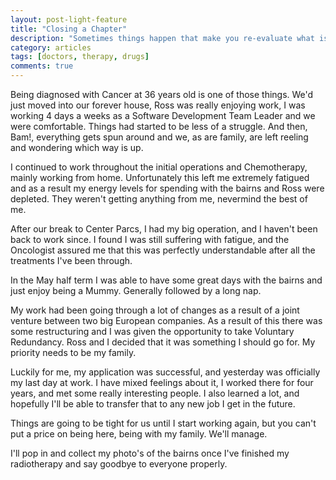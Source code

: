 ```yaml
---
layout: post-light-feature
title: "Closing a Chapter"
description: "Sometimes things happen that make you re-evaluate what is important to you."
category: articles
tags: [doctors, therapy, drugs]
comments: true
---
```


Being diagnosed with Cancer at 36 years old is one of those things.  We'd just moved into our forever house, Ross was really enjoying work, I was working 4 days a weeks as a Software Development Team Leader and we were comfortable.  Things had started to be less of a struggle.  And then, Bam!, everything gets spun around and we, as are family, are left reeling and wondering which way is up.

I continued to work throughout the initial operations and Chemotherapy, mainly working from home.  Unfortunately this left me extremely fatigued and as a result my energy levels for spending with the bairns and Ross were depleted.  They weren't getting anything from me, nevermind the best of me.

After our break to Center Parcs, I had my big operation, and I haven't been back to work since.  I found I was still suffering with fatigue, and the Oncologist assured me that this was perfectly understandable after all the treatments I've been through.

In the May half term I was able to have some great days with the bairns and just enjoy being a Mummy.  Generally followed by a long nap.

My work had been going through a lot of changes as a result of a joint venture between two big European companies.  As a result of this there was some restructuring and I was given the opportunity to take Voluntary Redundancy.  Ross and I decided that it was something I should go for.  My priority needs to be my family.  

Luckily for me, my application was successful, and yesterday was officially my last day at work.  I have mixed feelings about it, I worked there for four years, and met some really interesting people.  I also learned a lot, and hopefully I'll be able to transfer that to any new job I get in the future.

Things are going to be tight for us until I start working again, but you can't put a price on being here, being with my family.  We'll manage.

I'll pop in and collect my photo's of the bairns once I've finished my radiotherapy and say goodbye to everyone properly.
